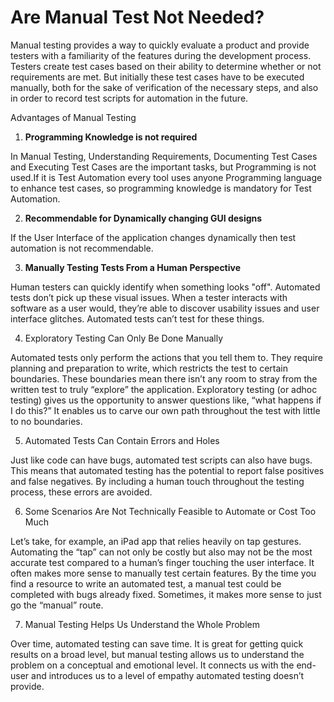 # Are Manual Test Not Needed?

Manual testing provides a way to quickly evaluate a product and provide testers with a familiarity of the features during the development process. Testers create test cases based on their ability to determine whether or not requirements are met. But initially these test cases have to be executed manually, both for the sake of verification of the necessary steps, and also in order to record test scripts for automation in the future.

Advantages of Manual Testing

1) **Programming Knowledge is not required**

In Manual Testing, Understanding Requirements, Documenting Test Cases and Executing Test Cases are the important tasks, but Programming is not used.If it is Test Automation every tool uses anyone Programming language to enhance test cases, so programming knowledge is mandatory for Test Automation.

2) **Recommendable for Dynamically changing GUI designs**

If the User Interface of the application changes dynamically then test automation is not recommendable.

3) **Manually Testing Tests From a Human Perspective**

Human testers can quickly identify when something looks "off". Automated tests don’t pick up these visual issues. When a tester interacts with software as a user would, they’re able to discover usability issues and user interface glitches. Automated tests can’t test for these things. 

4) Exploratory Testing Can Only Be Done Manually

Automated tests only perform the actions that you tell them to. They require planning and preparation to write, which restricts the test to certain boundaries. These boundaries mean there isn’t any room to stray from the written test to truly “explore” the application. Exploratory testing (or adhoc testing) gives us the opportunity to answer questions like, “what happens if I do this?” It enables us to carve our own path throughout the test with little to no boundaries.

5) Automated Tests Can Contain Errors and Holes

Just like code can have bugs, automated test scripts can also have bugs. This means that automated testing has the potential to report false positives and false negatives. By including a human touch throughout the testing process, these errors are avoided.

6) Some Scenarios Are Not Technically Feasible to Automate or Cost Too Much

Let’s take, for example, an iPad app that relies heavily on tap gestures. Automating the “tap” can not only be costly but also may not be the most accurate test compared to a human’s finger touching the user interface. It often makes more sense to manually test certain features. By the time you find a resource to write an automated test, a manual test could be completed with bugs already fixed. Sometimes, it makes more sense to just go the “manual” route.

7) Manual Testing Helps Us Understand the Whole Problem

Over time, automated testing can save time. It is great for getting quick results on a broad level, but manual testing allows us to understand the problem on a conceptual and emotional level. It connects us with the end-user and introduces us to a level of empathy automated testing doesn’t provide.